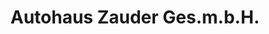 ---
title: "Autohaus Zauder Ges.m.b.H."
url: /puchberg-am-schneeberg/autohaus-zauder-ges-m-b-h/
shop: Autohaus
---